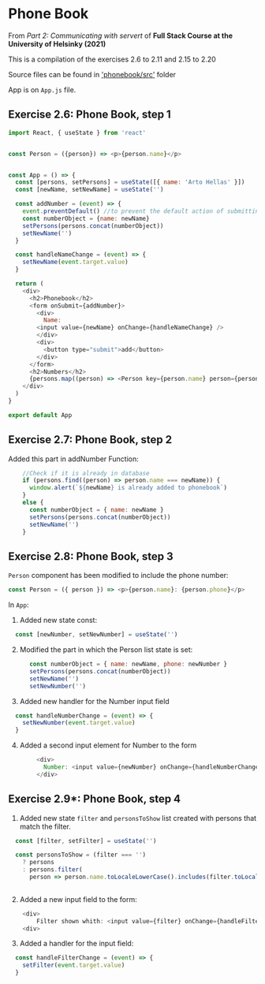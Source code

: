 # Phone Book
From *Part 2: Communicating with servert* of **Full Stack Course at the University of Helsinky (2021)**

This is a compilation of the exercises 2.6 to 2.11 and 2.15 to 2.20

Source files can be found in ['phonebook/src'](https://github.com/greenvan/fullstackopen2021/tree/main/part2/phonebook/src) folder

App is on `App.js` file.

## Exercise 2.6: Phone Book, step 1

```js
import React, { useState } from 'react'


const Person = ({person}) => <p>{person.name}</p>


const App = () => {
  const [persons, setPersons] = useState([{ name: 'Arto Hellas' }])
  const [newName, setNewName] = useState('')

  const addNumber = (event) => {
    event.preventDefault() //to prevent the default action of submitting HTML forms
    const numberObject = {name: newName}
    setPersons(persons.concat(numberObject))
    setNewName('')
  }

  const handleNameChange = (event) => {
    setNewName(event.target.value)
  }

  return (
    <div>
      <h2>Phonebook</h2>
      <form onSubmit={addNumber}>
        <div>
          Name:
        <input value={newName} onChange={handleNameChange} />
        </div>
        <div>
          <button type="submit">add</button>
        </div>
      </form>
      <h2>Numbers</h2>
      {persons.map((person) => <Person key={person.name} person={person} />)}
    </div>
  )
}

export default App
```

## Exercise 2.7: Phone Book, step 2

Added this part in addNumber Function:

```js
    //Check if it is already in database
    if (persons.find((person) => person.name === newName)) {
      window.alert(`${newName} is already added to phonebook`)
    }
    else {
      const numberObject = { name: newName }
      setPersons(persons.concat(numberObject))
      setNewName('')
    }
```

## Exercise 2.8: Phone Book, step 3

`Person` component has been modified to include the phone number:
```js
const Person = ({ person }) => <p>{person.name}: {person.phone}</p>
```

In `App`:
1. Added new state const:
```js
  const [newNumber, setNewNumber] = useState('')
``` 

2. Modified the part in which the Person list state is set:
```js
      const numberObject = { name: newName, phone: newNumber }
      setPersons(persons.concat(numberObject))
      setNewName('')
      setNewNumber('')
```      

3. Added new handler for the Number input field
```js
  const handleNumberChange = (event) => {
    setNewNumber(event.target.value)
  }
```

4. Added a second input element for Number to the form

```js
        <div> 
          Number: <input value={newNumber} onChange={handleNumberChange} />
        </div>
```

## Exercise 2.9*: Phone Book, step 4

1. Added new state `filter` and `personsToShow` list created with persons that match the filter.

```js
  const [filter, setFilter] = useState('')

  const personsToShow = (filter === '')
    ? persons
    : persons.filter(
      person => person.name.toLocaleLowerCase().includes(filter.toLocaleLowerCase())
 
```

2. Added a new input field to the form:
```js
    <div> 
        Filter shown whith: <input value={filter} onChange={handleFilterChange} />
    <div> 
```

3. Added a handler for the input field:
```js
  const handleFilterChange = (event) => {
    setFilter(event.target.value)
  }
```

